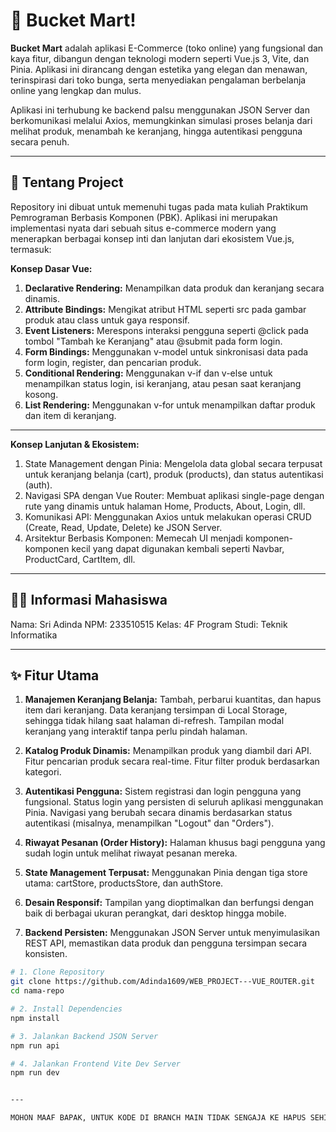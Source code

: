 # 💐 Bucket Mart!

**Bucket Mart** adalah aplikasi E-Commerce (toko online) yang fungsional dan kaya fitur, dibangun dengan teknologi modern seperti Vue.js 3, Vite, dan Pinia. Aplikasi ini dirancang dengan estetika yang elegan dan menawan, terinspirasi dari toko bunga, serta menyediakan pengalaman berbelanja online yang lengkap dan mulus.

Aplikasi ini terhubung ke backend palsu menggunakan JSON Server dan berkomunikasi melalui Axios, memungkinkan simulasi proses belanja dari melihat produk, menambah ke keranjang, hingga autentikasi pengguna secara penuh.

---

## 📌 Tentang Project

Repository ini dibuat untuk memenuhi tugas pada mata kuliah Praktikum Pemrograman Berbasis Komponen (PBK). Aplikasi ini merupakan implementasi nyata dari sebuah situs e-commerce modern yang menerapkan berbagai konsep inti dan lanjutan dari ekosistem Vue.js, termasuk:

**Konsep Dasar Vue:**
1. **Declarative Rendering:** Menampilkan data produk dan keranjang secara dinamis.
2. **Attribute Bindings:** Mengikat atribut HTML seperti src pada gambar produk atau class untuk gaya responsif.
3. **Event Listeners:** Merespons interaksi pengguna seperti @click pada tombol "Tambah ke Keranjang" atau @submit pada form login.
4. **Form Bindings:** Menggunakan v-model untuk sinkronisasi data pada form login, register, dan pencarian produk.
5. **Conditional Rendering:** Menggunakan v-if dan v-else untuk menampilkan status login, isi keranjang, atau pesan saat keranjang kosong.
6. **List Rendering:** Menggunakan v-for untuk menampilkan daftar produk dan item di keranjang.

---

**Konsep Lanjutan & Ekosistem:**
1. State Management dengan Pinia: Mengelola data global secara terpusat untuk keranjang belanja (cart), produk (products), dan status autentikasi (auth).
2. Navigasi SPA dengan Vue Router: Membuat aplikasi single-page dengan rute yang dinamis untuk halaman Home, Products, About, Login, dll.
3. Komunikasi API: Menggunakan Axios untuk melakukan operasi CRUD (Create, Read, Update, Delete) ke JSON Server.
4. Arsitektur Berbasis Komponen: Memecah UI menjadi komponen-komponen kecil yang dapat digunakan kembali seperti Navbar, ProductCard, CartItem, dll.

---

## 👩‍🎓 Informasi Mahasiswa
Nama: Sri Adinda
NPM: 233510515
Kelas: 4F
Program Studi: Teknik Informatika

---

## ✨ Fitur Utama 
1. **Manajemen Keranjang Belanja:**
Tambah, perbarui kuantitas, dan hapus item dari keranjang.
Data keranjang tersimpan di Local Storage, sehingga tidak hilang saat halaman di-refresh.
Tampilan modal keranjang yang interaktif tanpa perlu pindah halaman.

2. **Katalog Produk Dinamis:**
Menampilkan produk yang diambil dari API.
Fitur pencarian produk secara real-time.
Fitur filter produk berdasarkan kategori.

3. **Autentikasi Pengguna:**
Sistem registrasi dan login pengguna yang fungsional.
Status login yang persisten di seluruh aplikasi menggunakan Pinia.
Navigasi yang berubah secara dinamis berdasarkan status autentikasi (misalnya, menampilkan "Logout" dan "Orders").

4. **Riwayat Pesanan (Order History):** Halaman khusus bagi pengguna yang sudah login untuk melihat riwayat pesanan mereka.

5. **State Management Terpusat:** Menggunakan Pinia dengan tiga store utama: cartStore, productsStore, dan authStore.

6. **Desain Responsif:** Tampilan yang dioptimalkan dan berfungsi dengan baik di berbagai ukuran perangkat, dari desktop hingga mobile.

7. **Backend Persisten:** Menggunakan JSON Server untuk menyimulasikan REST API, memastikan data produk dan pengguna tersimpan secara konsisten.


```bash
# 1. Clone Repository
git clone https://github.com/Adinda1609/WEB_PROJECT---VUE_ROUTER.git
cd nama-repo

# 2. Install Dependencies
npm install 

# 3. Jalankan Backend JSON Server
npm run api

# 4. Jalankan Frontend Vite Dev Server
npm run dev


---

MOHON MAAF BAPAK, UNTUK KODE DI BRANCH MAIN TIDAK SENGAJA KE HAPUS SEHINGGA SAAT DI KLIK BRANCH MAIN UPDATE NYA KE UAS,NAMUN UNTUK BRANCH MAIN DI TUGAS 10 SUDAH SAYA BUAT DAN BISA DI LIHAT PADA COMMIT AN SEBELUMNYA DI BRANCH MAIN🙏
